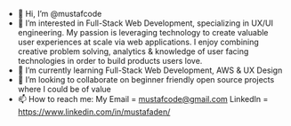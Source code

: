 - 👋 Hi, I’m @mustafcode
- 👀 I’m interested in Full-Stack Web Development, specializing in UX/UI engineering. My passion is leveraging technology to create valuable user experiences at scale via web applications. I enjoy combining creative problem solving, analytics & knowledge of user facing technologies in order to build products users love.
- 🌱 I’m currently learning Full-Stack Web Development, AWS & UX Design
- 💞️ I’m looking to collaborate on beginner friendly open source projects where I could be of value
- 📫 How to reach me: My Email = mustafcode@gmail.com
      LinkedIn = https://www.linkedin.com/in/mustafaden/

<!---
mustafcode/mustafcode is a ✨ special ✨ repository because its `README.md` (this file) appears on your GitHub profile.
You can click the Preview link to take a look at your changes.
--->
